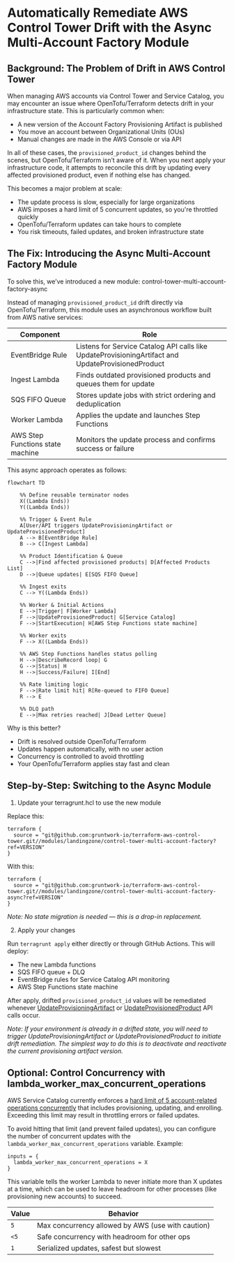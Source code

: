 # Automatically Remediate AWS Control Tower Drift with the Async Multi-Account Factory Module

## Background: The Problem of Drift in AWS Control Tower

When managing AWS accounts via Control Tower and Service Catalog, you may encounter an issue where OpenTofu/Terraform detects drift in your infrastructure state. This is particularly common when:

- A new version of the Account Factory Provisioning Artifact is published
- You move an account between Organizational Units (OUs)
- Manual changes are made in the AWS Console or via API

In all of these cases, the `provisioned_product_id` changes behind the scenes, but OpenTofu/Terraform isn’t aware of it. When you next apply your infrastructure code, it attempts to reconcile this drift by updating every affected provisioned product, even if nothing else has changed.

This becomes a major problem at scale:

- The update process is slow, especially for large organizations
- AWS imposes a hard limit of 5 concurrent updates, so you're throttled quickly
- OpenTofu/Terraform updates can take hours to complete
- You risk timeouts, failed updates, and broken infrastructure state

## The Fix: Introducing the Async Multi-Account Factory Module

To solve this, we’ve introduced a new module: control-tower-multi-account-factory-async

Instead of managing `provisioned_product_id` drift directly via OpenTofu/Terraform, this module uses an asynchronous workflow built from AWS native services:

|Component                    | Role |
| --                          | -- |
|EventBridge Rule             | Listens for Service Catalog API calls like UpdateProvisioningArtifact and UpdateProvisionedProduct |
|Ingest Lambda                | Finds outdated provisioned products and queues them for update |
|SQS FIFO Queue               | Stores update jobs with strict ordering and deduplication |
|Worker Lambda                | Applies the update and launches Step Functions |
|AWS Step Functions state machine | Monitors the update process and confirms success or failure |


This async approach operates as follows:


```mermaid
flowchart TD

    %% Define reusable terminator nodes
    X((Lambda Ends))
    Y((Lambda Ends))

    %% Trigger & Event Rule
    A[User/API triggers UpdateProvisioningArtifact or UpdateProvisionedProduct]
    A --> B[EventBridge Rule]
    B --> C[Ingest Lambda]

    %% Product Identification & Queue
    C -->|Find affected provisioned products| D[Affected Products List]
    D -->|Queue updates| E[SQS FIFO Queue]

    %% Ingest exits
    C --> Y((Lambda Ends))

    %% Worker & Initial Actions
    E -->|Trigger| F[Worker Lambda]
    F -->|UpdateProvisionedProduct| G[Service Catalog]
    F -->|StartExecution| H[AWS Step Functions state machine]

    %% Worker exits
    F --> X((Lambda Ends))

    %% AWS Step Functions handles status polling
    H -->|DescribeRecord loop| G
    G -->|Status| H
    H -->|Success/Failure| I[End]

    %% Rate limiting logic
    F -->|Rate limit hit| R[Re-queued to FIFO Queue]
    R --> E

    %% DLQ path
    E -->|Max retries reached| J[Dead Letter Queue]
```

Why is this better?

- Drift is resolved outside OpenTofu/Terraform
- Updates happen automatically, with no user action
- Concurrency is controlled to avoid throttling
- Your OpenTofu/Terraform applies stay fast and clean

## Step-by-Step: Switching to the Async Module

1. Update your terragrunt.hcl to use the new module

Replace this:

```hcl
terraform {
  source = "git@github.com:gruntwork-io/terraform-aws-control-tower.git//modules/landingzone/control-tower-multi-account-factory?ref=VERSION"
}
```

With this:

```hcl
terraform {
  source = "git@github.com:gruntwork-io/terraform-aws-control-tower.git//modules/landingzone/control-tower-multi-account-factory-async?ref=VERSION"
}
```

_Note: No state migration is needed — this is a drop-in replacement._

2. Apply your changes

Run `terragrunt apply` either directly or through GitHub Actions. This will deploy:

- The new Lambda functions
- SQS FIFO queue + DLQ
- EventBridge rules for Service Catalog API monitoring
- AWS Step Functions state machine

After apply, drifted `provisioned_product_id` values will be remediated whenever [UpdateProvisioningArtifact](https://docs.aws.amazon.com/servicecatalog/latest/dg/API_UpdateProvisioningArtifact.html) or [UpdateProvisionedProduct](https://docs.aws.amazon.com/servicecatalog/latest/dg/API_UpdateProvisionedProduct.html) API calls occur.


_Note: If your environment is already in a drifted state, you will need to trigger UpdateProvisioningArtifact or UpdateProvisionedProduct to initiate drift remediation. The simplest way to do this is to deactivate and reactivate the current provisioning artifact version._

## Optional: Control Concurrency with lambda_worker_max_concurrent_operations

AWS Service Catalog currently enforces a [hard limit of 5 account-related operations concurrently](https://docs.aws.amazon.com/controltower/latest/userguide/provision-and-manage-accounts.html#:~:text=You%20can%20perform%20up%20to%20five%20(5)%20account%2Drelated%20operations%20concurrently%2C%20including%20provisioning%2C%20updating%2C%20and%20enrolling.) that includes provisioning, updating, and enrolling. Exceeding this limit may result in throttling errors or failed updates.

To avoid hitting that limit (and prevent failed updates), you can configure the number of concurrent updates with the `lambda_worker_max_concurrent_operations` variable. Example:

```hcl
inputs = {
  lambda_worker_max_concurrent_operations = X
}
```

This variable tells the worker Lambda to never initiate more than X updates at a time, which can be used to leave headroom for other processes (like provisioning new accounts) to succeed.

|Value |   Behavior |
| --   | -- |
|`5`     | Max concurrency allowed by AWS (use with caution) |
|`<5`    | Safe concurrency with headroom for other ops |
|`1`     | Serialized updates, safest but slowest |
